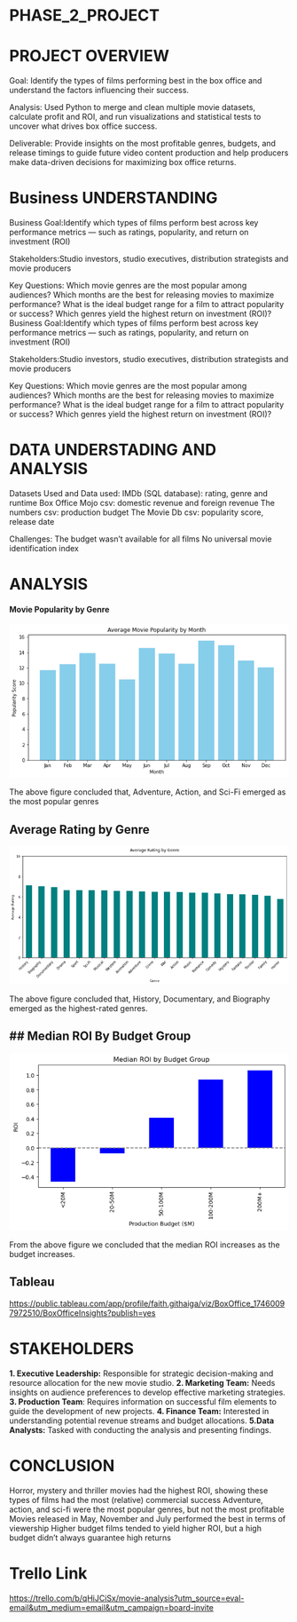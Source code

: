 # PHASE_2_PROJECT

# PROJECT OVERVIEW
Goal:
Identify the types of films performing best in the box office and understand the factors influencing their success.

Analysis:
Used Python to merge and clean multiple movie datasets, calculate profit and ROI, and run visualizations and statistical tests to uncover what drives box office success.

Deliverable:
Provide insights on the most profitable genres, budgets, and release timings to guide future video content production and help producers make data-driven decisions for maximizing box office returns.


# Business UNDERSTANDING
Business Goal:Identify which types of films perform best across key performance metrics — such as ratings, popularity, and return on investment (ROI)

Stakeholders:Studio investors, studio executives, distribution strategists and movie producers

Key Questions:
Which movie genres are the most popular among audiences?
Which months are the best for releasing movies to maximize performance?
What is the ideal budget range for a film to attract popularity or success?
Which genres yield the highest return on investment (ROI)?
Business Goal:Identify which types of films perform best across key performance metrics — such as ratings, popularity, and return on investment (ROI)

Stakeholders:Studio investors, studio executives, distribution strategists and movie producers

Key Questions:
Which movie genres are the most popular among audiences?
Which months are the best for releasing movies to maximize performance?
What is the ideal budget range for a film to attract popularity or success?
Which genres yield the highest return on investment (ROI)?


# DATA UNDERSTADING AND ANALYSIS

Datasets Used and Data used:
IMDb (SQL database): rating, genre and runtime
Box Office Mojo csv: domestic revenue and foreign revenue
The numbers csv: production budget
The Movie Db csv: popularity score, release date

Challenges:
The budget wasn’t available for all films
No universal movie identification index

# ANALYSIS
#### Movie Popularity by Genre
![alt text](image-4.png)

The above figure  concluded that, Adventure, Action, and Sci-Fi emerged as the most popular genres  

## Average Rating by Genre
![alt text](image-5.png)

The above figure concluded that, History, Documentary, and Biography emerged as the highest-rated genres.

## ## Median ROI By Budget Group
![alt text](image-7.png)

From the above figure we concluded that the median ROI increases as the budget increases.

## Tableau
https://public.tableau.com/app/profile/faith.githaiga/viz/BoxOffice_17460097972510/BoxOfficeInsights?publish=yes

# STAKEHOLDERS
**1. Executive Leadership:** Responsible for strategic decision-making and resource allocation for the new movie studio.
**2. Marketing Team:** Needs insights on audience preferences to develop effective marketing strategies.
**3. Production Team**: Requires information on successful film elements to guide the development of new projects.
**4. Finance Team:** Interested in understanding potential revenue streams and budget allocations.
**5.Data Analysts:** Tasked with conducting the analysis and presenting findings.




# CONCLUSION
Horror, mystery and thriller movies had the highest ROI, showing these types of films had the most (relative) commercial success
Adventure, action, and sci-fi were the most popular genres, but not the most profitable
 Movies released in May, November and July performed the best in terms of viewership 
Higher budget films tended to yield higher ROI, but a high budget didn’t always guarantee high returns


# Trello Link
https://trello.com/b/qHiJCiSx/movie-analysis?utm_source=eval-email&utm_medium=email&utm_campaign=board-invite